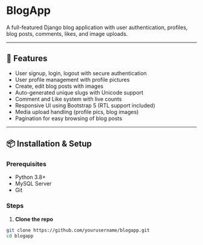 # BlogApp

A full-featured Django blog application with user authentication, profiles, blog posts, comments, likes, and image uploads.

---

## 🚀 Features

- User signup, login, logout with secure authentication  
- User profile management with profile pictures  
- Create, edit blog posts with images  
- Auto-generated unique slugs with Unicode support  
- Comment and Like system with live counts  
- Responsive UI using Bootstrap 5 (RTL support included)  
- Media upload handling (profile pics, blog images)  
- Pagination for easy browsing of blog posts  

---

## 📦 Installation & Setup

### Prerequisites

- Python 3.8+  
- MySQL Server 
- Git  

### Steps

1. **Clone the repo**

```bash
git clone https://github.com/yourusername/blogapp.git
cd blogapp

